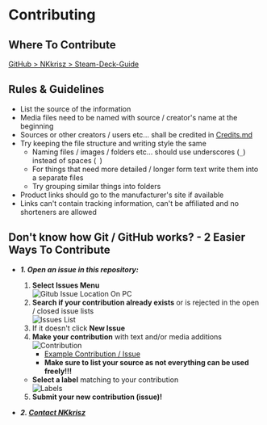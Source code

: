 # Contributing

## Where To Contribute
[GitHub > NKkrisz > Steam-Deck-Guide](https://github.com/NKkrisz/Steam-Deck-Guide)

## Rules & Guidelines
- List the source of the information
- Media files need to be named with source / creator's name at the beginning
- Sources or other creators / users etc... shall be credited in [Credits.md](./Repository/Markdown/Credits.md)
- Try keeping the file structure and writing style the same
    - Naming files / images / folders etc... should use underscores (```_```) instead of spaces (``` ```)
    - For things that need more detailed / longer form text write them into a separate files
    - Try grouping similar things into folders
- Product links should go to the manufacturer's site if available
- Links can't contain tracking information, can't be affiliated and no shorteners are allowed

## Don't know how Git / GitHub works? - 2 Easier Ways To Contribute

- ***1. Open an issue in this repository:*** 
    1. **Select Issues Menu**  
    ![Gitub Issue Location On PC](./Repository/Images/Issues.png)
    2. **Search if your contribution already exists** or is rejected in the open / closed issue lists  
    ![Issues List](./Repository/Images/Issues_List.png)
    3. If it doesn't click **New Issue**
    4. **Make your contribution** with text and/or media additions  
    ![Contribution](./Repository/Images/Contribution.png)
        - [Example Contribution / Issue](https://github.com/NKkrisz/Steam-Deck-Guide/issues/1)
        - **Make sure to list your source as not everything can be used freely!!!**
    - **Select a label** matching to your contribution  
    ![Labels](./Repository/Images/Labels.png)
    5. **Submit your new contribution (issue)!**

- ***2. [Contact NKkrisz](https://links.nkkrisz.com)***